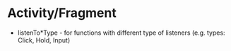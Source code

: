 # Activity/Fragment

* listenTo*Type - for functions with different type of listeners (e.g. types: Click, Hold, Input)